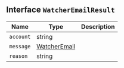 ## Interface `WatcherEmailResult`

| Name | Type | Description |
| - | - | - |
| `account` | string | &nbsp; |
| `message` | [WatcherEmail](./WatcherEmail.md) | &nbsp; |
| `reason` | string | &nbsp; |
